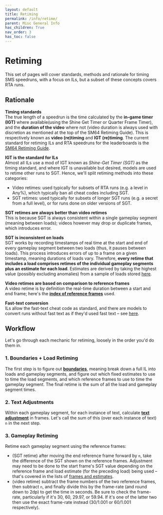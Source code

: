 ```yaml
---
layout: default
title: Retiming
permalink: /info/retime/
parent: Misc General Info
has_children: True
nav_order: 3
has_toc: false
---
```


# Retiming

This set of pages will cover standards, methods and rationale for timing SMS speedruns, with a focus on ILs, but a subset of these concepts covers RTA runs.

## Rationale
**Timing standards**  
The true length of a speedrun is the time calculated by the **in-game timer (IGT)** where available(using the Shine Get Timer or Quarter Frame Timer), and the **duration of the video** where not (video duration is always used with discretion as mentioned at the top of the SM64 Retiming Guide). This is respectively known as **video (re)timing** and **IGT (re)timing**. The current standard for retiming ILs and RTA speedruns for the leaderboards is the [SM64 Retiming Guide](https://docs.google.com/document/d/13dtZ8nkbbw4SDFgw_5GPCqY5NztabJJtnb0Z2yP-YBY/edit?tab=t.0#heading=h.3znysh7).  

**IGT is the standard for ILs**  
Almost all ILs use a mod of IGT known as *Shine-Get Timer (SGT)* as the timing standard, and where IGT is unavailable but desired, models are used to retime other runs to SGT. Hence, we'll split retiming methods into these categories:
* Video retimes: used typically for subsets of RTA runs (e.g. a level in Any%), which typically ban all cheat codes including SGT.
* SGT retimes: used typically for subsets of longer SGT runs (e.g. a secret from a full level), or for runs done on older versions of SGT.

**SGT retimes are always better than video retimes**  
This is because SGT is always consistent within a single gameplay segment (meaning between loads); videos however may drop or duplicate frames, which introduces error.

**SGT is inconsistent on loads**  
SGT works by recording timestamps of real time at the start and end of every gameplay segment between two loads (thus, it pauses between loads). This process introduces errors of up to a frame on a given timestamp, meaning durations of loads vary. Therefore, **every retime that includes a load comprises retimes of the individual gameplay segments plus an estimate for each load**. Estimates are derived by taking the highest value (possibly excluding anomalies) from a sample of loads stored [here](https://tiny.cc/smsilretiming).

**Video retimes are based on comparison to reference frames**  
A video retime is by definition the real-time duration between a start and end frame; here's the [**index of reference frames**](https://smscommunity.github.io/sms-guide/info/retime/boundary#reference-frames) used.

**Fast-text conversion**  
ILs allow the fast-text cheat code as standard, and there are models to convert runs without fast text as if they'd used fast text – see [here](https://smscommunity.github.io/sms-guide/info/retime/text/).

## Workflow

Let's go through each mechanic for retiming, loosely in the order you'd do them in.

### 1. Boundaries + Load Retiming
The first step is to figure out [**boundaries**](https://smscommunity.github.io/sms-guide/info/retime/boundary), meaning break down a full IL into loads and gameplay segments, and figure out which fixed estimates to use to time the load segments, and which reference frames to use to time the gameplay segment. The final retime is the sum of all the load and gameplay segment times.

### 2. Text Adjustments
Within each gameplay segment, for each instance of text, calculate [**text adjustment**](https://smscommunity.github.io/sms-guide/info/retime/text) in frames. Let's call the sum of this (over each instance of text) `n` in the next step.

### 3. Gameplay Retiming
Retime each gameplay segment using the reference frames:
   - (SGT retime) after moving the end reference frame forward by `n`, take the difference of the SGT shown on the reference frames. Adjustment may need to be done to the start frame's SGT value depending on the reference frame and load estimate (for the preceding load) being used – that's covered in the lists of [frames and estimates](https://smscommunity.github.io/sms-guide/info/retime/boundary/#reference-frames).
   - (video retime) subtract the frame numbers of the two reference frames, then subtract `n`, and finally divide this by the frame-rate (and round down to 2dp) to get the time in seconds. Be sure to check the frame-rate, particularly if it's 30, 60, 29.97, or 59.94. If it's one of the latter two then use the exact frame-rate instead (30/1.001 or 60/1.001 respectively).
